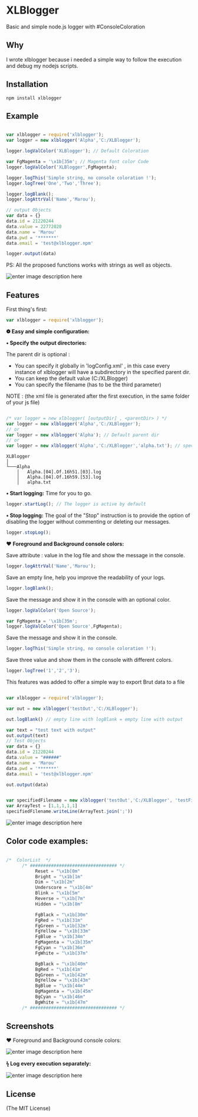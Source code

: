 # XLBlogger
Basic and simple node.js logger with #ConsoleColoration

## Why
I wrote xlblogger because i needed a simple way to follow the execution and debug my nodejs scripts.

## Installation

```console
npm install xlblogger
```

## Example

```js

var xlblogger = require('xlblogger');
var logger = new xlblogger('Alpha','C:/XLBlogger');

logger.logValColor('XLBlogger'); // Default Coloration

var FgMagenta = '\x1b[35m'; // Magenta font color Code
logger.logValColor('XLBlogger',FgMagenta);

logger.logThis('Simple string, no console coloration !');
logger.logTree('One','Two','Three');

logger.logBlank();
logger.logAttrVal('Name','Marou');

// output Objects
var data = {}
data.id = 21220244
data.value = 22772020
data.name = 'Marou'
data.pwd = '*******'
data.email = 'test@xlblogger.npm'

logger.output(data)

```

PS: All the proposed functions works with strings as well as  objects.


![enter image description here]( https://s32.postimg.org/fpsn4qsmt/exemple1_0_3.png )


## Features

First thing's first:
```js
var xlblogger = require('xlblogger');

```

__&#10049; Easy and simple configuration:__

__&#8226; Specify the output directories:__

 The parent dir is optional :

 - You can specify it globally in 'logConfig.xml' , in this case every instance of xlblogger will have a subdirectory  in the specified parent dir.
 - You can keep the default value (C:/XLBlogger)
 - You can specify the filename (has to be the third parameter)


NOTE : (the xml file is generated after the first execution, in the same folder of your js file)

```js

/* var logger = new xlblogger( [outputDir] , <parentDir> ) */
var logger = new xlblogger('Alpha','C:/XLBlogger');
// or
var logger = new xlblogger('Alpha'); // Default parent dir
// or
var logger = new xlblogger('Alpha','C:/XLBlogger','alpha.txt'); // specified FileName
```



```
XLBlogger
│
└───Alpha
    │   Alpha.[04].Of.16h51.[03].log
    │   Alpha.[04].Of.16h59.[53].log
    │   alpha.txt
```




__&#8226; Start logging:__
Time for you to go.
```js
logger.startLog(); // The logger is active by default
```


__&#8226; Stop logging:__
The goal of the "Stop" instruction is to provide the option of disabling the logger without commenting or deleting our messages.

```js
logger.stopLog();
```


__&#10084; Foreground and Background console colors:__

Save attribute : value in the log file and show the message in the console.

```js
logger.logAttrVal('Name','Marou');
```

 Save an empty line, help you improve the readability of your logs.

```js
logger.logBlank();
```
 Save the message and show it in the console with an optional color.
```js
logger.logValColor('Open Source');

var FgMagenta = '\x1b[35m';
logger.logValColor('Open Source',FgMagenta);

```

 Save the message and show it in the console.
```js
logger.logThis('Simple string, no console coloration !');
```

 Save three value and show them in the console with different colors.
```js
logger.logTree('1','2','3');
```

This features was added to offer a simple way to export Brut data to a file

```js

var xlblogger = require('xlblogger');

var out = new xlblogger('testOut','C:/XLBlogger');

out.logBlank() // empty line with logBlank = empty line with output

var text = "test text with output"
out.output(text)
// Test Objects
var data = {}
data.id = 21220244
data.value = "######"
data.name = 'Marou'
data.pwd = '*******'
data.email = 'test@xlblogger.npm'

out.output(data)


var specifiedFilename = new xlblogger('testOut','C:/XLBlogger', 'testFile.txt');
var ArrayTest = [1,1,1,1,1]
specifiedFilename.writeLine(ArrayTest.join(';'))

```

![enter image description here](https://s31.postimg.org/kptd40h7f/2907.png)

## Color code examples:


```js

/*  ColorList  */
      /* ################################# */
           Reset = "\x1b[0m"
           Bright = "\x1b[1m"
           Dim = "\x1b[2m"
           Underscore = "\x1b[4m"
           Blink = "\x1b[5m"
           Reverse = "\x1b[7m"
           Hidden = "\x1b[8m"

           FgBlack = "\x1b[30m"
           FgRed = "\x1b[31m"
           FgGreen = "\x1b[32m"
           FgYellow = "\x1b[33m"
           FgBlue = "\x1b[34m"
           FgMagenta = "\x1b[35m"
           FgCyan = "\x1b[36m"
           FgWhite = "\x1b[37m"

           BgBlack = "\x1b[40m"
           BgRed = "\x1b[41m"
           BgGreen = "\x1b[42m"
           BgYellow = "\x1b[43m"
           BgBlue = "\x1b[44m"
           BgMagenta = "\x1b[45m"
           BgCyan = "\x1b[46m"
           BgWhite = "\x1b[47m"
      /* ################################# */


```




## Screenshots

❤ Foreground and Background console colors:

![enter image description here](http://s21.postimg.org/4iqob3onr/Full_Example.png)

__&#991; Log every execution separately:__

![enter image description here](https://s31.postimg.org/rybs8uqmj/Diff_Log.png)

## License
(The MIT License)
